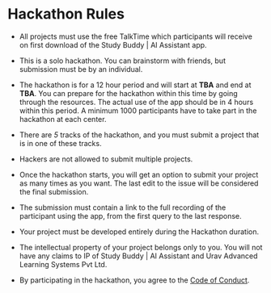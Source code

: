 # Hackathon Rules

* All projects must use the free TalkTime which participants will receive on first download of the Study Buddy | AI Assistant app.

* This is a solo hackathon. You can brainstorm with friends, but submission must be by an individual.

* The hackathon is for a 12 hour period and will start at **TBA** and end at **TBA**. You can prepare for the hackathon within this time by going through the resources. The actual use of the app should be in 4 hours within this period. A minimum 1000 participants have to take part in the hackathon at each center.
  
* There are *5* tracks of the hackathon, and you must submit a project that is in one of these tracks.

* Hackers are not allowed to submit multiple projects.
  
* Once the hackathon starts, you will get an option to submit your project as many times as you want. The last edit to the issue will be considered the final submission.

* The submission must contain a link to the full recording of the participant using the app, from the first query to the last response.

* Your project must be developed entirely during the Hackathon duration. 

* The intellectual property of your project belongs only to you. You will not have any claims to IP of Study Buddy | AI Assistant and Urav Advanced Learning Systems Pvt Ltd. 

* By participating in the hackathon, you agree to the [Code of Conduct](CODE_OF_CONDUCT.md).

